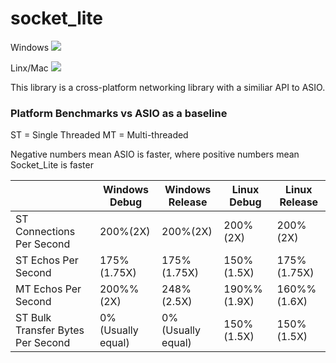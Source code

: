 # socket_lite

<p>Windows <img src="https://ci.appveyor.com/api/projects/status/gupob5nj63onam9l?svg=true"/><p>
<p>Linx/Mac <img src="https://travis-ci.org/smasherprog/socket_lite.svg?branch=master"/><p>

<p>This library is a cross-platform networking library with a similiar API to ASIO.</p>

<h3>Platform Benchmarks vs ASIO as a baseline</h3>
<p>ST = Single Threaded  MT = Multi-threaded</p>
<p>Negative numbers mean ASIO is faster, where positive numbers mean Socket_Lite is faster</p>
<table>
 <thead>
   <tr>
     <th></th>
     <th>Windows Debug</th> 
     <th>Windows Release</th> 
     <th>Linux Debug</th>
     <th>Linux Release</th>
   </tr>
  </thead>
  <tbody>
     <tr>
     <td>ST Connections Per Second</td>
      <td>200%(2X)</td>
      <td>200%(2X)</td>
      <td>200%(2X)</td>
      <td>200%(2X)</td>
    </tr>
  <tr>
     <td>ST Echos Per Second</td>
     <td>175%(1.75X)</td> 
     <td>175%(1.75X)</td> 
     <td>150%(1.5X)</td>    
     <td>175%(1.75X)</td> 
    </tr>
   <tr>
     <td>MT Echos Per Second</td>
     <td>200%%(2X)</td> 
     <td>248%(2.5X)</td>
     <td>190%%(1.9X)</td> 
     <td>160%%(1.6X)</td> 
    </tr>
      <tr>
     <td>ST Bulk Transfer Bytes Per Second</td>
     <td>0% (Usually equal)</td>
     <td>0% (Usually equal)</td>
     <td>150%(1.5X)</td>    
      <td>150%(1.5X)</td>    
    </tr>
</tbody>
</table>
